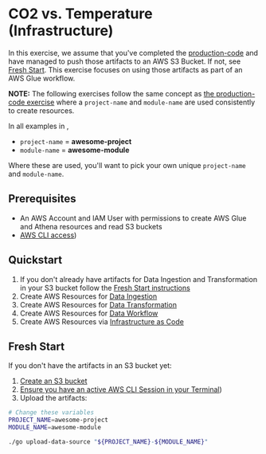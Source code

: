 # CO2 vs. Temperature (Infrastructure)
In this exercise, we assume that you've completed the [production-code](https://github.com/data-derp/exercise-co2-vs-temperature-production-code) and have managed to push those artifacts to an AWS S3 Bucket. If not, see [Fresh Start](#fresh-start). This exercise focuses on using those artifacts as part of an AWS Glue workflow.

**NOTE:** The following exercises follow the same concept as [the production-code exercise](https://github.com/data-derp/exercise-co2-vs-temperature-production-code) where a `project-name` and `module-name` are used consistently to create resources. 

In all examples in ,
* `project-name` = **awesome-project**
* `module-name` = **awesome-module**

Where these are used, you'll want to pick your own unique `project-name` and `module-name`.

## Prerequisites
* An AWS Account and IAM User with permissions to create AWS Glue and Athena resources and read S3 buckets
* [AWS CLI access](https://docs.aws.amazon.com/cli/latest/userguide/cli-chap-configure.html))

## Quickstart
1. If you don't already have artifacts for Data Ingestion and Transformation in your S3 bucket follow the [Fresh Start instructions](#fresh-start)
2. Create AWS Resources for [Data Ingestion](./data-ingestion.md)
3. Create AWS Resources for [Data Transformation](./data-transformation.md)
4. Create AWS Resources for [Data Workflow](./data-workflow.md)
5. Create AWS Resources via [Infrastructure as Code](./infrastucture-as-code.md)

## Fresh Start
If you don't have the artifacts in an S3 bucket yet:
1. [Create an S3 bucket](https://github.com/data-derp/s3-bucket-aws-cloudformation)
2. [Ensure you have an active AWS CLI Session in your Terminal](https://docs.aws.amazon.com/cli/latest/userguide/cli-chap-configure.html))
3. Upload the artifacts:
```bash
# Change these variables
PROJECT_NAME=awesome-project
MODULE_NAME=awesome-module

./go upload-data-source "${PROJECT_NAME}-${MODULE_NAME}"
```